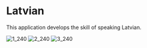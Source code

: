# Latvian
This application develops the skill of speaking Latvian.

![1_240](https://user-images.githubusercontent.com/55412563/123690420-060cea80-d85d-11eb-8686-55bae72eb149.jpg)
![2_240](https://user-images.githubusercontent.com/55412563/123690430-0907db00-d85d-11eb-828c-bb8a27d19429.jpg)
![3_240](https://user-images.githubusercontent.com/55412563/123690443-0d33f880-d85d-11eb-8ec0-f325de775a76.jpg)

